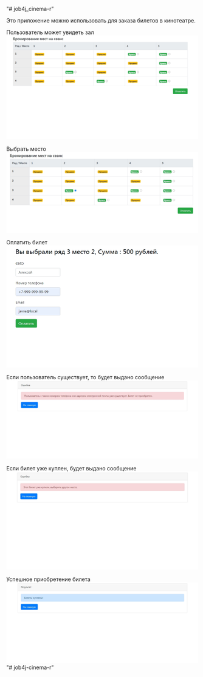 "# job4j_cinema-r"

Это приложение можно использовать для заказа билетов в кинотеатре.

Пользователь может увидеть зал
![index page](images/Real.jpg)

Выбрать место
![choice page](images/choice.jpg)

Оплатить билет
![payment page](images/payment.jpg)

Если пользователь существует, то будет выдано сообщение
![errorAccount page](images/ErrorAccount.jpg)

Если билет уже куплен, будет выдано сообщение
![errorTicket page](images/errorTicket.jpg)

Успешное приобретение билета
![success page](images/Done.jpg)
"# job4j-cinema-r" 
